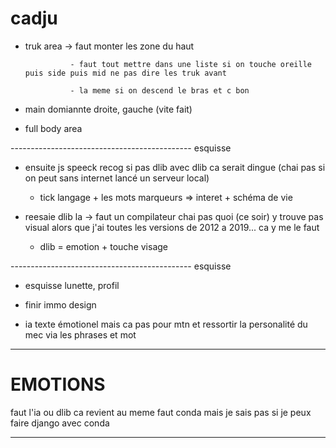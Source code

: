 # cadju


- truk area -> faut monter les zone du haut

                - faut tout mettre dans une liste si on touche oreille puis side puis mid ne pas dire les truk avant
                  
                - la meme si on descend le bras et c bon







- main domiannte droite, gauche (vite fait)

- full body area



--------------------------------------------- esquisse

- ensuite js speeck recog si pas dlib avec dlib ca serait dingue (chai pas si on peut sans internet lancé un serveur local)
  
  - tick langage + les mots marqueurs => interet + schéma de vie
  

- reesaie dlib la -> faut un compilateur chai pas quoi (ce soir) y trouve pas visual alors que j'ai toutes les versions de 2012 a 2019...
  ca y me le faut
  
  - dlib = emotion + touche visage

--------------------------------------------- esquisse

- esquisse lunette, profil

- finir immo design

- ia texte émotionel mais ca pas pour mtn et ressortir la personalité du mec via les phrases et mot

----------------------------------------------------------------------



# EMOTIONS

faut l'ia ou dlib ca revient au meme faut conda mais je sais pas si je peux faire django avec conda

-------------------------------------------------------------------









